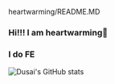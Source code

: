 heartwarming/README.MD
### Hi!!!   I am heartwarming👋
### I do FE

![Dusai's GitHub stats](https://github-readme-stats.vercel.app/api?username=heartwarming&show_icons=true&theme=radical)
<!--
**heartwarming/heartwarming** is a ✨ _special_ ✨ repository because its `README.md` (this file) appears on your GitHub profile.

Here are some ideas to get you started:

- 🔭 I’m currently working on ...
- 🌱 I’m currently learning ...
- 👯 I’m looking to collaborate on ...
- 🤔 I’m looking for help with ...
- 💬 Ask me about ...
- 📫 How to reach me: ...
- 😄 Pronouns: ...
- ⚡ Fun fact: ...
-->
